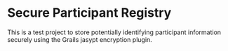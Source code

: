 Secure Participant Registry
========================================

This is a test project to store potentially identifying participant information securely using the Grails jasypt encryption plugin.

